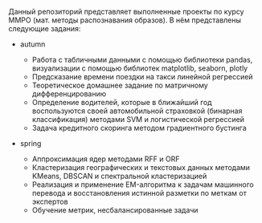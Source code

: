 Данный репозиторий представляет выполненные проекты по курсу ММРО (мат. методы распознавания образов). В нём представлены следующие задания:

- autumn
  - Работа с табличными данными с помощью библиотеки pandas, визуализации с помощью библиотек matplotlib, seaborn, plotly
  - Предсказание времени поездки на такси линейной регрессией
  - Теоретическое домашнее задание по матричному дифференцированию
  - Определение водителей, которые в ближайший год воспользуются своей автомобильной страховкой (бинарная классификация) методами SVM и логистической регрессией
  - Задача кредитного скоринга методом градиентного бустинга

- spring
  - Аппроксимация ядер методами RFF и ORF
  - Кластеризация географических и текстовых данных методами KMeans, DBSCAN и спектральной кластеризацией
  - Реализация и применение EM-алгоритма к задачам машинного перевода и восстановления истинной разметки по меткам от экспертов
  - Обучение метрик, несбалансированные задачи
